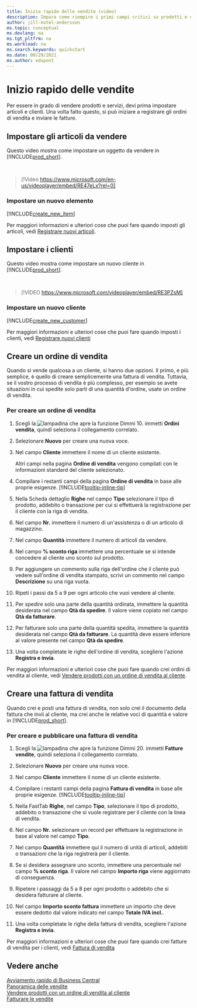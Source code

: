 ```yaml
---
title: Inizio rapido delle vendite (video)
description: Impara come riempire i primi campi critici su prodotti e clienti in Business Central in modo da poter iniziare i tuoi processi di vendita.
author: jill-kotel-andersson
ms.topic: conceptual
ms.devlang: na
ms.tgt_pltfrm: na
ms.workload: na
ms.search.keywords: quickstart
ms.date: 09/29/2021
ms.author: edupont
---
```


# Inizio rapido delle vendite

Per essere in grado di vendere prodotti e servizi, devi prima impostare articoli e clienti. Una volta fatto questo, si può iniziare a registrare gli ordini di vendita e inviare le fatture.

## Impostare gli articoli da vendere

Questo video mostra come impostare un oggetto da vendere in [!INCLUDE[prod_short](includes/prod_short.md)].

<br>

> [!Video https://www.microsoft.com/en-us/videoplayer/embed/RE47eLx?rel=0]

### Impostare un nuovo elemento

[!INCLUDE[create_new_item](includes/create_new_item.md)]

Per maggiori informazioni e ulteriori cose che puoi fare quando imposti gli articoli, vedi [Registrare nuovi articoli](inventory-how-register-new-items.md).  

## Impostare i clienti

Questo video mostra come impostare un nuovo cliente in [!INCLUDE[prod_short](includes/prod_short.md)].  

<br>

> [!VIDEO https://www.microsoft.com/videoplayer/embed/RE3PZsM]

### Impostare un nuovo cliente

[!INCLUDE[create_new_customer](includes/create_new_customer.md)]

Per maggiori informazioni e ulteriori cose che puoi fare quando imposti i clienti, vedi [Registrare nuovi clienti](sales-how-register-new-customers.md)

## Creare un ordine di vendita  

Quando si vende qualcosa a un cliente, si hanno due opzioni. Il primo, e più semplice, è quello di creare semplicemente una fattura di vendita. Tuttavia, se il vostro processo di vendita è più complesso, per esempio se avete situazioni in cui spedite solo parti di una quantità d'ordine, usate un ordine di vendita.

### Per creare un ordine di vendita  

1. Scegli la ![lampadina che apre la funzione Dimmi 10](media/ui-search/search_small.png "Dimmi cosa vuoi fare"). immetti **Ordini vendita**, quindi seleziona il collegamento correlato.
2. Selezionare **Nuovo** per creare una nuova voce.
3. Nel campo **Cliente** immettere il nome di un cliente esistente.

    Altri campi nella pagina **Ordine di vendita** vengono compilati con le informazioni standard del cliente selezionato.  

4. Compilare i restanti campi della pagina **Ordine di vendita** in base alle proprie esigenze. [!INCLUDE[tooltip-inline-tip](includes/tooltip-inline-tip_md.md)]

5. Nella Scheda dettaglio **Righe** nel campo **Tipo** selezionare il tipo di prodotto, addebito o transazione per cui si effettuerà la registrazione per il cliente con la riga di vendita.

6. Nel campo **Nr.** immettere il numero di un'assistenza o di un articolo di magazzino.

7. Nel campo **Quantità** immettere il numero di articoli da vendere.

8. Nel campo **% sconto riga** immettere una percentuale se si intende concedere al cliente uno sconto sul prodotto.

9. Per aggiungere un commento sulla riga dell'ordine che il cliente può vedere sull'ordine di vendita stampato, scrivi un commento nel campo **Descrizione** su una riga vuota.

10. Ripeti i passi da 5 a 9 per ogni articolo che vuoi vendere al cliente.

11. Per spedire solo una parte della quantità ordinata, immettere la quantità desiderata nel campo **Qtà da spedire**. Il valore viene copiato nel campo **Qtà da fatturare**.

12. Per fatturare solo una parte della quantità spedita, immettere la quantità desiderata nel campo **Qtà da fatturare**. La quantità deve essere inferiore al valore presente nel campo **Qtà da spedire**.

13. Una volta completate le righe dell'ordine di vendita, scegliere l'azione **Registra e invia**.

Per maggiori informazioni e ulteriori cose che puoi fare quando crei ordini di vendita al cliente, vedi [Vendere prodotti con un ordine di vendita al cliente](sales-how-sell-products.md).  

## Creare una fattura di vendita

Quando crei e posti una fattura di vendita, non solo crei il documento della fattura che invii al cliente, ma crei anche le relative voci di quantità e valore in [!INCLUDE[prod_short](includes/prod_short.md)].

### Per creare e pubblicare una fattura di vendita  

1. Scegli la ![lampadina che apre la funzione Dimmi 20](media/ui-search/search_small.png "Dimmi cosa vuoi fare"). immetti **Fatture vendite**, quindi seleziona il collegamento correlato.  

2. Selezionare **Nuovo** per creare una nuova voce.

3. Nel campo **Cliente** immettere il nome di un cliente esistente.

4. Compilare i restanti campi della pagina **Fattura di vendita** in base alle proprie esigenze. [!INCLUDE[tooltip-inline-tip](includes/tooltip-inline-tip_md.md)]

5. Nella FastTab **Righe**, nel campo **Tipo**, selezionare il tipo di prodotto, addebito o transazione che si vuole registrare per il cliente con la linea di vendita.

6. Nel campo **Nr.** selezionare un record per effettuare la registrazione in base al valore nel campo **Tipo**.

7. Nel campo **Quantità** immettere qui il numero di unità di articoli, addebiti o transazioni che la riga registrerà per il cliente.  

8. Se si desidera assegnare uno sconto, immettere una percentuale nel campo **% sconto riga**. Il valore nel campo **Importo riga** viene aggiornato di conseguenza.  

9. Ripetere i passaggi da 5 a 8 per ogni prodotto o addebito che si desidera fatturare al cliente.  

10. Nel campo **Importo sconto fattura** immettere un importo che deve essere dedotto dal valore indicato nel campo **Totale IVA incl.**.

11. Una volta completate le righe della fattura di vendita, scegliere l'azione **Registra e invia**.  

Per maggiori informazioni e ulteriori cose che puoi fare quando crei fatture di vendita per i clienti, vedi [Fattura di vendita](sales-how-invoice-sales.md)

## Vedere anche

[Avviamento rapido di Business Central](quick-start-business-central.md)  
[Panoramica delle vendite](sales-manage-sales.md)  
[Vendere prodotti con un ordine di vendita al cliente](sales-how-sell-products.md)  
[Fatturare le vendite](sales-how-invoice-sales.md)  
